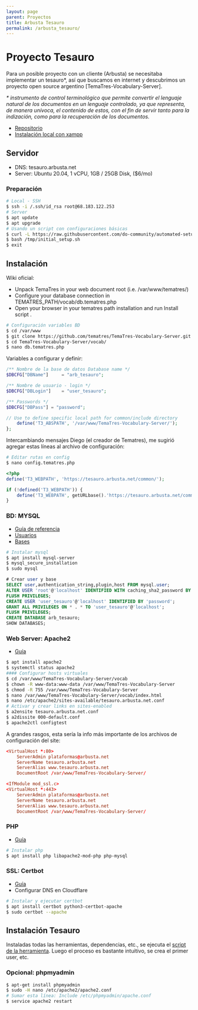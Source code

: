 ```yaml
---
layout: page
parent: Proyectos
title: Arbusta Tesauro
permalink: /arbusta_tesauro/
---
```


# Proyecto Tesauro

Para un posible proyecto con un cliente (Arbusta) se necesitaba implementar un tesauro*, así que buscamos en internet y descubrimos un proyecto open source argentino [TemaTres-Vocabulary-Server].  

_* instrumento de control terminológico que permite convertir el lenguaje natural de los documentos en un lenguaje controlado, ya que representa, de manera unívoca, el contenido de estos, con el fin de servir tanto para la indización, como para la recuperación de los documentos._

- [Repositorio](https://github.com/tematres/TemaTres-Vocabulary-Server)
- [Instalación local con xampp](https://www.youtube.com/watch?v=oBObulM7HMg)

## Servidor

- DNS: tesauro.arbusta.net
- Server: Ubuntu 20.04, 1 vCPU, 1GB / 25GB Disk, ($6/mo)

### Preparación

```bash
# Local - SSH
$ ssh -i /.ssh/id_rsa root@68.183.122.253
# Server
$ apt update
$ apt upgrade
# Usando un script con configuraciones básicas
$ curl -L https://raw.githubusercontent.com/do-community/automated-setups/master/Ubuntu-20.04/initial_server_setup.sh -o /tmp/initial_setup.sh
$ bash /tmp/initial_setup.sh
$ exit
```

## Instalación

Wiki oficial:

- Unpack TemaTres in your web document root (i.e. /var/www/tematres/)
- Configure your database connection in TEMATRES_PATH/vocab/db.tematres.php
- Open your browser in your tematres path installation and run Install script .

```bash
# Configuración variables BD
$ cd /var/www
$ git clone https://github.com/tematres/TemaTres-Vocabulary-Server.git
$ cd TemaTres-Vocabulary-Server/vocab/
$ nano db.tematres.php
```

Variables a configurar y definir:

```php
/** Nombre de la base de datos Database name */
$DBCFG["DBName"]     = "arb_tesauro";

/** Nombre de usuario - login */
$DBCFG["DBLogin"]    = "user_tesauro";

/** Passwords */
$DBCFG["DBPass"] = "password";

// Use to define specific local path for common/include directory
    define('T3_ABSPATH', '/var/www/TemaTres-Vocabulary-Server/');
};
```

Intercambiando mensajes Diego (el creador de Tematres), me sugirió agregar estas líneas al archivo de configuración:

```bash
# Editar rutas en config
$ nano config.tematres.php
```

```php
<?php
define('T3_WEBPATH', 'https://tesauro.arbusta.net/common/');

if (!defined('T3_WEBPATH')) {
    define('T3_WEBPATH', getURLbase().'https://tesauro.arbusta.net/common/');
}
```

### BD: MYSQL

- [Guía de referencia](https://www.digitalocean.com/community/tutorials/how-to-install-mysql-on-ubuntu-20-04-es)
- [Usuarios](https://www.digitalocean.com/community/tutorials/crear-un-nuevo-usuario-y-otorgarle-permisos-en-mysql-es)
- [Bases](https://www.digitalocean.com/community/tutorials/how-to-create-and-manage-databases-in-mysql-and-mariadb-on-a-cloud-server)

```bash
# Instalar mysql
$ apt install mysql-server
$ mysql_secure_installation
$ sudo mysql
```

```sql
# Crear user y base
SELECT user,authentication_string,plugin,host FROM mysql.user;
ALTER USER 'root'@'localhost' IDENTIFIED WITH caching_sha2_password BY 'password';
FLUSH PRIVILEGES;
CREATE USER 'user_tesauro'@'localhost' IDENTIFIED BY 'password';
GRANT ALL PRIVILEGES ON * . * TO 'user_tesauro'@'localhost';
FLUSH PRIVILEGES;
CREATE DATABASE arb_tesauro;
SHOW DATABASES;
```

### Web Server: Apache2

- [Guía](https://www.digitalocean.com/community/tutorials/how-to-install-the-apache-web-server-on-ubuntu-20-04-es)

```bash
$ apt install apache2
$ systemctl status apache2
#### Configurar hosts virtuales
$ cd /var/www/TemaTres-Vocabulary-Server/vocab
$ chown -R www-data:www-data /var/www/TemaTres-Vocabulary-Server
$ chmod -R 755 /var/www/TemaTres-Vocabulary-Server
$ nano /var/www/TemaTres-Vocabulary-Server/vocab/index.html
$ nano /etc/apache2/sites-available/tesauro.arbusta.net.conf
# Activar y crear links en sites-enabled
$ a2ensite tesauro.arbusta.net.conf
$ a2dissite 000-default.conf
$ apache2ctl configtest
```

A grandes rasgos, esta sería la info más importante de los archivos de configuración del site:

```conf
<VirtualHost *:80>
    ServerAdmin plataformas@arbusta.net
    ServerName tesauro.arbusta.net
    ServerAlias www.tesauro.arbusta.net
    DocumentRoot /var/www/TemaTres-Vocabulary-Server/
```

```conf
<IfModule mod_ssl.c>
<VirtualHost *:443>
    ServerAdmin plataformas@arbusta.net
    ServerName tesauro.arbusta.net
    ServerAlias www.tesauro.arbusta.net
    DocumentRoot /var/www/TemaTres-Vocabulary-Server/
```

### PHP

- [Guía](https://www.digitalocean.com/community/tutorials/how-to-install-linux-apache-mysql-php-lamp-stack-on-ubuntu-20-04)

```bash
# Instalar php
$ apt install php libapache2-mod-php php-mysql
```

### SSL: Certbot

- [Guía](https://www.digitalocean.com/community/tutorials/how-to-secure-apache-with-let-s-encrypt-on-ubuntu-20-04-es)
- Configurar DNS en Cloudflare

```bash
# Instalar y ejecutar certbot
$ apt install certbot python3-certbot-apache
$ sudo certbot --apache
```

## Instalación Tesauro

Instaladas todas las herramientas, dependencias, etc., se ejecuta el [script de la herramienta](https://tesauro.arbusta.net/install.php). Luego el proceso es bastante intuitivo, se crea el primer user, etc.

### Opcional: phpmyadmin

```bash
$ apt-get install phpmyadmin
$ sudo -H nano /etc/apache2/apache2.conf
# Sumar esta línea: Include /etc/phpmyadmin/apache.conf
$ service apache2 restart
```
